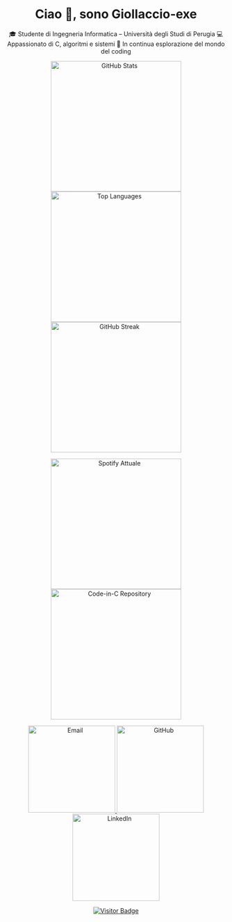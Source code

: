 <h1 align="center">Ciao 👋, sono Giollaccio-exe</h1>

<p align="center">
🎓 Studente di Ingegneria Informatica – Università degli Studi di Perugia  
💻 Appassionato di C, algoritmi e sistemi  
🚀 In continua esplorazione del mondo del coding
</p>

<p align="center">
  <img src="https://github-readme-stats.vercel.app/api?username=Giollaccio-exe&show_icons=true&theme=tokyonight" alt="GitHub Stats" width="300" />
  <img src="https://github-readme-stats.vercel.app/api/top-langs/?username=Giollaccio-exe&layout=compact&theme=tokyonight" alt="Top Languages" width="300" />
  <a href="https://git.io/streak-stats">
    <img src="https://streak-stats.demolab.com/?user=Giollaccio-exe&theme=tokyonight" alt="GitHub Streak" width="300" />
  </a>
</p>

<p align="center">
  <a href="https://open.spotify.com/user/tuo-username">
    <img src="https://novatorem.vercel.app/api/spotify" alt="Spotify Attuale" width="300" />
  </a>
  <a href="https://github.com/Giollaccio-exe/Code-in-C">
    <img src="https://img.shields.io/badge/Code%20in%20C-%2300599C?style=for-the-badge&logo=c&logoColor=white" alt="Code-in-C Repository" width="300" />
  </a>
</p>

<p align="center">
  <a href="mailto:giorgioagullilavoro@gmail.com">
    <img src="https://img.shields.io/badge/Email-%23D14836?style=for-the-badge&logo=gmail&logoColor=white" alt="Email" width="200" />
  </a>
  <a href="https://github.com/Giollaccio-exe">
    <img src="https://img.shields.io/badge/GitHub-%2312100E?style=for-the-badge&logo=github&logoColor=white" alt="GitHub" width="200" />
  </a>
  <a href="https://www.linkedin.com/in/tuo-linkedin">
    <img src="https://img.shields.io/badge/LinkedIn-%230A66C2?style=for-the-badge&logo=linkedin&logoColor=white" alt="LinkedIn" width="200" />
  </a>
</p>

<p align="center">
  <a href="https://visitor-badge.glitch.me/badge?page_id=Giollaccio-exe.Giollaccio-exe">
    <img src="https://visitor-badge.glitch.me/badge?page_id=Giollaccio-exe.Giollaccio-exe" alt="Visitor Badge" />
  </a>
</p>
